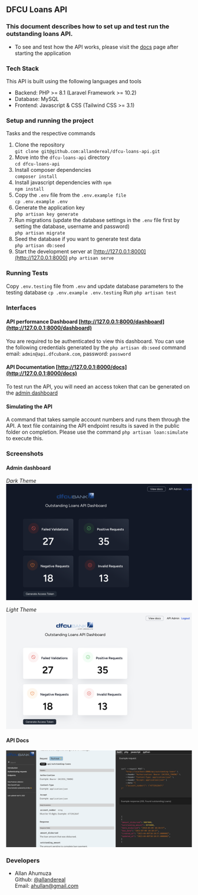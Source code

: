 ## DFCU Loans API

### This document describes how to set up and test run the outstanding loans API.
- To see and test how the API works, please visit the [docs](http://127.0.0.1:8000/docs) page after starting the application

### Tech Stack
This API is built using the following languages and tools  
- Backend: PHP >= 8.1 (Laravel Framework >= 10.2)
- Database: MySQL
- Frontend: Javascript & CSS (Tailwind CSS >= 3.1)

### Setup and running the project
Tasks and the respective commands

1. Clone the repository  
`git clone git@github.com:allandereal/dfcu-loans-api.git`
2. Move into the `dfcu-loans-api` directory  
`cd dfcu-loans-api`
3. Install composer dependencies  
`composer install`
4. Install javascript dependencies with `npm`  
`npm install`
5. Copy the `.env` file from the `.env.example file`  
`cp .env.example .env`
6. Generate the application key  
`php artisan key generate`
7. Run migrations (update the database settings in the `.env` file first by setting the database, username and password)  
`php artisan migrate`
8. Seed the database if you want to generate test data  
`php artisan db:seed`
9. Start the development server at [http://127.0.0.1:8000](http://127.0.0.1:8000)
`php artisan serve`

### Running Tests

Copy `.env.testing` file from `.env` and update database parameters to the testing database
`cp .env.example .env.testing`
Run `php artisan test`

### Interfaces
#### API performance Dashboard  [http://127.0.0.1:8000/dashboard](http://127.0.0.1:8000/dashboard)
You are required to be authenticated to view this dashboard.
You can use the following credentials generated by the `php artisan db:seed` command
email: `admin@api.dfcubank.com`, password: `password`

#### API Documentation [http://127.0.0.1:8000/docs](http://127.0.0.1:8000/docs)
To test run the API, you will need an access token that can be generated 
on the [admin dashboard](http://127.0.0.1:8000/dashboard)  

#### Simulating the API
A command that takes sample account numbers and runs them through the API.
A text file containing the API endpoint results is saved in the public folder on completion.
Please use the command `php artisan loan:simulate` to execute this.

### Screenshots
#### Admin dashboard

*Dark Theme*
![admin dashboard dark](public/images/admin-dark.png "Admin Dashboard")

*Light Theme*  
![admin dashboard light](public/images/admin-light.png "Admin Dashboard Light")

#### API Docs
![api docs](public/images/api-docs.png "API Docs")


### Developers
- Allan Ahumuza  
Github: [@allandereal](https://github.com/allandereal)  
Email: [ahullan@gmail.com](mailto:ahullan@gmail.com)
